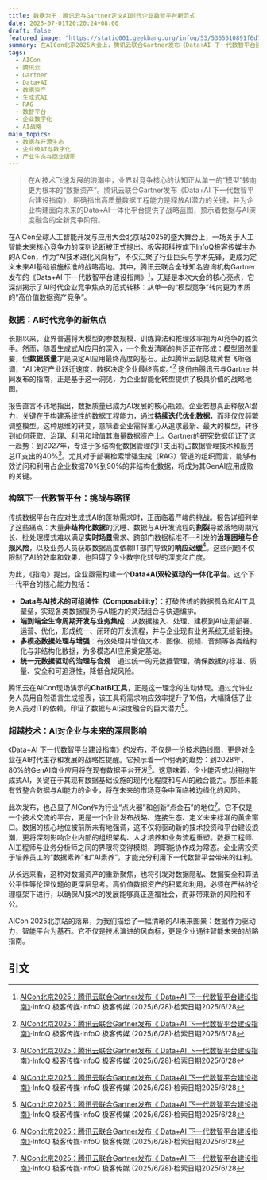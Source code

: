 ```yaml
---
title: 数据为王：腾讯云与Gartner定义AI时代企业数智平台新范式
date: 2025-07-01T20:20:24+08:00
draft: false
featured_image: "https://static001.geekbang.org/infoq/53/5365610891f6d780fcbfcb14d829b4dd.png"
summary: 在AICon北京2025大会上，腾讯云联合Gartner发布《Data+AI 下一代数智平台建设指南》，强调AI竞争核心已从模型转向高价值数据资产。报告指出传统数据平台面临非结构化数据处理、开发割裂等挑战，并提出构建Data+AI一体化平台，以实现数据与AI技术的深度融合，为企业智能化转型提供战略方向，并重塑产业生态。
tags: 
  - AICon
  - 腾讯云
  - Gartner
  - Data+AI
  - 数据资产
  - 生成式AI
  - RAG
  - 数智平台
  - 企业数字化
  - AI战略
main_topics: 
  - 数据与开源生态
  - 企业级AI与数字化
  - 产业生态与商业版图
---
```


> 在AI技术飞速发展的浪潮中，业界对竞争核心的认知正从单一的“模型”转向更为根本的“数据资产”。腾讯云联合Gartner发布《Data+AI 下一代数智平台建设指南》，明确指出高质量数据工程能力是释放AI潜力的关键，并为企业构建面向未来的Data+AI一体化平台提供了战略蓝图，预示着数据与AI深度融合的全新竞争阶段。

在AICon全球人工智能开发与应用大会北京站2025的盛大舞台上，一场关于人工智能未来核心竞争力的深刻论断被正式提出。极客邦科技旗下InfoQ极客传媒主办的AICon，作为“AI技术进化风向标”，不仅汇聚了行业巨头与学术先锋，更成为定义未来AI基础设施标准的战略高地。其中，腾讯云联合全球知名咨询机构Gartner发布的《Data+AI 下一代数智平台建设指南》[^1]，无疑是本次大会的核心亮点，它深刻揭示了AI时代企业竞争焦点的范式转移：从单一的“模型竞争”转向更为本质的“高价值数据资产竞争”。

### 数据：AI时代竞争的新焦点

长期以来，业界普遍将大模型的参数规模、训练算法和推理效率视为AI竞争的胜负手。然而，随着生成式AI应用的深入，一个愈发清晰的共识正在形成：模型固然重要，但**数据质量**才是决定AI应用最终高度的基石。正如腾讯云副总裁黄世飞所强调，“AI 决定产业跃迁速度，数据决定企业最终高度。”[^1] 这份由腾讯云与Gartner共同发布的指南，正是基于这一洞见，为企业智能化转型提供了极具价值的战略地图。

报告直言不讳地指出，数据质量已成为AI发展的核心瓶颈。企业若想真正释放AI潜力，关键在于构建系统性的数据工程能力，通过**持续迭代优化数据**，而非仅仅频繁调整模型。这种思维的转变，意味着企业需将重心从追求最新、最大的模型，转移到如何获取、治理、利用和增值其海量数据资产上。Gartner的研究数据印证了这一趋势：到2027年，专注于多结构化数据管理的IT支出将占数据管理技术和服务总IT支出的40%[^1]。尤其对于部署检索增强生成（RAG）管道的组织而言，能够有效访问和利用占企业数据70%到90%的非结构化数据，将成为其GenAI应用成败的关键。

### 构筑下一代数智平台：挑战与路径

传统数据平台在应对生成式AI的蓬勃需求时，正面临着严峻的挑战。报告详细列举了这些痛点：大量**非结构化数据**的沉睡、数据与AI开发流程的**割裂**导致落地周期冗长、批处理模式难以满足**实时场景**需求、跨部门数据标准不一引发的**治理困境与合规风险**，以及业务人员获取数据高度依赖IT部门导致的**响应迟缓**[^1]。这些问题不仅限制了AI的效率和效果，也阻碍了企业数字化转型的深度和广度。

为此，《指南》提出，企业亟需构建一个**Data+AI双轮驱动的一体化平台**。这个下一代平台的核心能力包括：

*   **Data与AI技术的可组装性（Composability）**：打破传统的数据孤岛和AI工具壁垒，实现各类数据服务与AI能力的灵活组合与快速编排。
*   **端到端全生命周期开发与业务集成**：从数据接入、处理、建模到AI应用部署、运营、优化，形成统一、闭环的开发流程，并与企业现有业务系统无缝衔接。
*   **多模态数据处理与增强**：有效处理并增值文本、图像、视频、音频等各类结构化与非结构化数据，为多模态AI应用奠定基础。
*   **统一元数据驱动的治理与合规**：通过统一的元数据管理，确保数据的标准、质量、安全和可追溯性，降低合规风险。

腾讯云在AICon现场演示的**ChatBI工具**，正是这一理念的生动体现。通过允许业务人员用自然语言生成报表，该工具将需求响应效率提升了10倍，大幅降低了业务人员对IT的依赖，印证了数据与AI深度融合的巨大潜力[^1]。

### 超越技术：AI对企业与未来的深层影响

《Data+AI 下一代数智平台建设指南》的发布，不仅是一份技术路线图，更是对企业在AI时代生存和发展的战略性提醒。它预示着一个明确的趋势：到2028年，80%的GenAI商业应用将在现有数据平台开发[^1]。这意味着，企业能否成功拥抱生成式AI，关键在于其现有数据基础设施的现代化程度和与AI的融合能力。那些未能有效整合数据与AI能力的企业，将在未来的市场竞争中面临被边缘化的风险。

此次发布，也凸显了AICon作为行业“点火器”和创新“点金石”的地位[^1]。它不仅是一个技术交流的平台，更是一个企业发布战略、连接生态、定义未来标准的黄金窗口。数据的核心地位被前所未有地强调，这不仅将驱动新的技术投资和平台建设浪潮，更将深刻影响企业内部的组织架构、人才培养和业务流程重塑。数据工程师、AI工程师与业务分析师之间的界限将变得模糊，跨职能协作成为常态。企业需投资于培养员工的“数据素养”和“AI素养”，才能充分利用下一代数智平台带来的红利。

从长远来看，这种对数据资产的重新聚焦，也将引发对数据隐私、数据安全和算法公平性等伦理议题的更深层思考。高价值数据资产的积累和利用，必须在严格的伦理框架下进行，以确保AI技术的发展能够真正造福社会，而非带来新的风险和不公。

AICon 2025北京站的落幕，为我们描绘了一幅清晰的AI未来图景：数据作为驱动力，智能平台为基石。它不仅是技术演进的风向标，更是企业通往智能未来的战略指南。

## 引文
[^1]: [AICon北京2025：腾讯云联合Gartner发布《 Data+AI 下一代数智平台建设指南》](https://www.infoq.cn/article/5365610891f6d780fcbfcb14d829b4dd)·InfoQ 极客传媒·InfoQ 极客传媒 (2025/6/28)·检索日期2025/6/28
[^2]: [AICon北京2025：腾讯云联合Gartner发布《 Data+AI 下一代数智平台建设指南》](https://www.google.com/search?q=AICon%E5%8C%97%E4%BA%AC2025%EF%BC%9A%E8%85%BE%E8%AE%AF%E4%BA%91%E8%81%94%E5%90%88Gartner%E5%8F%91%E5%B8%83%E3%80%8A+Data%2BAI+%E4%B8%8B%E4%B8%80%E4%BB%A3%E6%95%B0%E6%99%BA%E5%B9%B3%E5%8F%B0%E5%BB%BA%E8%AE%BE%E6%8C%87%E5%8D%97%E3%80%8B)·Google Search·N/A (2025/6/28)·检索日期2025/6/28
